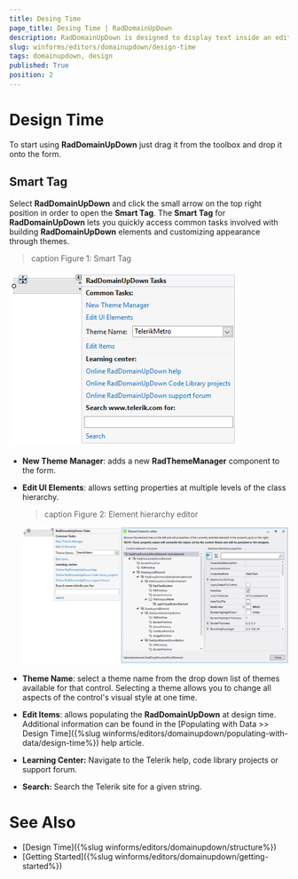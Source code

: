 ```yaml
---
title: Desing Time
page_title: Desing Time | RadDomainUpDown
description: RadDomainUpDown is designed to display text inside an editor like a text-box and sets a text string from a list of choices.  
slug: winforms/editors/domainupdown/design-time
tags: domainupdown, design
published: True
position: 2 
---
```

 
# Design Time

To start using **RadDomainUpDown** just drag it from the toolbox and drop it onto the form.
 
## Smart Tag

Select **RadDomainUpDown** and click the small arrow on the top right position in order to open the __Smart Tag__. The __Smart Tag__ for **RadDomainUpDown** lets you quickly access common tasks involved with building **RadDomainUpDown** elements and customizing appearance through themes.

>caption Figure 1: Smart Tag

![editors-domainupdown-design-time 001](images/editors-domainupdown-design-time001.png)

* __New Theme Manager__: adds a new __RadThemeManager__ component to the form.
            

* __Edit UI Elements__: allows setting properties at multiple levels of the class hierarchy.
            
    >caption Figure 2: Element hierarchy editor

    ![editors-domainupdown-design-time 002](images/editors-domainupdown-design-time002.png)

* __Theme Name__: select a theme name from the drop down list of themes available for that control. Selecting a theme allows you to change all aspects of the control's visual style at one time.
            

* __Edit Items__: allows populating the **RadDomainUpDown** at design time. Additional information can be found in the [Populating with Data >> Design Time]({%slug winforms/editors/domainupdown/populating-with-data/design-time%}) help article.
            
* __Learning Center:__ Navigate to the Telerik help, code library projects or support forum.
* __Search:__ Search the Telerik site for a given string. 


# See Also

* [Design Time]({%slug winforms/editors/domainupdown/structure%}) 
* [Getting Started]({%slug winforms/editors/domainupdown/getting-started%}) 